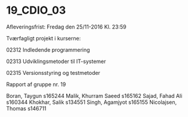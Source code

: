 # 19_CDIO_03

Afleveringsfrist: Fredag den 25/11-2016 Kl. 23:59

Tværfagligt projekt i kurserne:

02312 Indledende programmering

02313 Udviklingsmetoder til IT-systemer

02315 Versionsstyring og testmetoder


Rapport af gruppe nr. 19

Boran, Taygun s165244
Malik, Khurram Saeed s165162 
Sajad, Fahad Ali s160344
Khokhar, Salik s134551 
Singh, Agamjyot s165155
Nicolajsen, Thomas s146711

 



 

 

 
